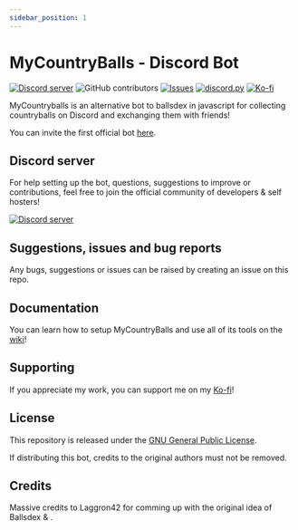```yaml
---
sidebar_position: 1
---
```


# MyCountryBalls - Discord Bot

[![Discord server](https://img.shields.io/discord/1118965941221466194?color=7489d5&logo=discord&logoColor=ffffff)](https://discord.gg/F5Y6q23WVx)
![GitHub contributors](https://img.shields.io/github/contributors/try-econome/MyCountryBalls)
[![Issues](https://img.shields.io/github/issues/try-econome/MyCountryBalls)](https://github.com/try-econome/MyCountryBalls/issues)
[![discord.py](https://img.shields.io/badge/discord-js-yellow.svg)](https://github.com/discordjs/discord.js/)
[![Ko-fi](https://img.shields.io/badge/Ko%20fi-donate-blue.svg)](https://ko-fi.com/fradz_lifez)

MyCountryballs is an alternative bot to ballsdex in javascript for collecting countryballs on Discord and exchanging them with friends!

You can invite the first official bot [here](https://discord.com/api/oauth2/authorize?client_id=1207017704096141312&permissions=537193536&scope=bot%20applications.commands).

## Discord server

For help setting up the bot, questions, suggestions to improve or contributions, feel free to join the official community of developers & self hosters!

[![Discord server](https://discord.com/api/guilds/1118965941221466194/embed.png?style=banner3)](https://discord.gg/F5Y6q23WVx)

## Suggestions, issues and bug reports

Any bugs, suggestions or issues can be raised by creating an issue on this repo.

## Documentation

You can learn how to setup MyCountryBalls and use all of its tools on the
[wiki](https://github.com/laggron42/BallsDex-Discordbot/wiki/)!

## Supporting

If you appreciate my work, you can support me on my [Ko-fi](https://ko-fi.com/fradz_lifez)!

## License

This repository is released under the [GNU General Public License](https://opensource.org/licenses/gpl-3-0).

If distributing this bot, credits to the original authors must not be removed.

## Credits 
Massive credits to Laggron42 for comming up with the original idea of Ballsdex & .

